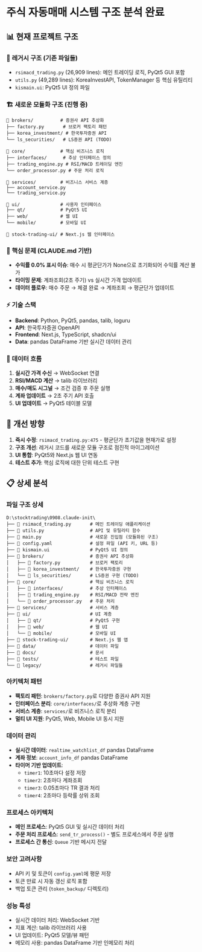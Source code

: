 # 주식 자동매매 시스템 구조 분석 완료

## 📊 현재 프로젝트 구조

### 🔧 **레거시 구조** (기존 파일들)
- `rsimacd_trading.py` (26,909 lines): 메인 트레이딩 로직, PyQt5 GUI 포함
- `utils.py` (49,289 lines): KoreaInvestAPI, TokenManager 등 핵심 유틸리티
- `kismain.ui`: PyQt5 UI 정의 파일

### 🏗️ **새로운 모듈화 구조** (진행 중)
```
📁 brokers/          # 증권사 API 추상화
├── factory.py       # 브로커 팩토리 패턴
├── korea_investment/ # 한국투자증권 API
└── ls_securities/   # LS증권 API (TODO)

📁 core/             # 핵심 비즈니스 로직
├── interfaces/      # 추상 인터페이스 정의
├── trading_engine.py # RSI/MACD 트레이딩 엔진
└── order_processor.py # 주문 처리 로직

📁 services/         # 비즈니스 서비스 계층
├── account_service.py
└── trading_service.py

📁 ui/               # 사용자 인터페이스
├── qt/             # PyQt5 UI
├── web/            # 웹 UI
└── mobile/         # 모바일 UI

📁 stock-trading-ui/ # Next.js 웹 인터페이스
```

### 🚨 **핵심 문제 (CLAUDE.md 기반)**
- **수익률 0.0% 표시 이슈**: 매수 시 평균단가가 None으로 초기화되어 수익률 계산 불가
- **타이밍 문제**: 계좌조회(2초 주기) vs 실시간 가격 업데이트
- **데이터 플로우**: 매수 주문 → 체결 완료 → 계좌조회 → 평균단가 업데이트

### ⚡ **기술 스택**
- **Backend**: Python, PyQt5, pandas, talib, loguru
- **API**: 한국투자증권 OpenAPI
- **Frontend**: Next.js, TypeScript, shadcn/ui
- **Data**: pandas DataFrame 기반 실시간 데이터 관리

### 🔄 **데이터 흐름**
1. **실시간 가격 수신** → WebSocket 연결
2. **RSI/MACD 계산** → talib 라이브러리
3. **매수/매도 시그널** → 조건 검증 후 주문 실행
4. **계좌 업데이트** → 2초 주기 API 호출
5. **UI 업데이트** → PyQt5 테이블 모델

## 🎯 개선 방향
1. **즉시 수정**: `rsimacd_trading.py:475` - 평균단가 초기값을 현재가로 설정
2. **구조 개선**: 레거시 코드를 새로운 모듈 구조로 점진적 마이그레이션
3. **UI 통합**: PyQt5와 Next.js 웹 UI 연동
4. **테스트 추가**: 핵심 로직에 대한 단위 테스트 구현

## 📋 상세 분석

### 파일 구조 상세
```
D:\stocktrading\0908.claude-init\
├── 📄 rsimacd_trading.py       # 메인 트레이딩 애플리케이션
├── 📄 utils.py                 # API 및 유틸리티 함수
├── 📄 main.py                  # 새로운 진입점 (모듈화된 구조)
├── 📄 config.yaml              # 설정 파일 (API 키, URL 등)
├── 📄 kismain.ui               # PyQt5 UI 정의
├── 📁 brokers/                 # 증권사 API 추상화
│   ├── 📄 factory.py           # 브로커 팩토리
│   ├── 📁 korea_investment/    # 한국투자증권 구현
│   └── 📁 ls_securities/       # LS증권 구현 (TODO)
├── 📁 core/                    # 핵심 비즈니스 로직
│   ├── 📁 interfaces/          # 추상 인터페이스
│   ├── 📄 trading_engine.py    # RSI/MACD 전략 엔진
│   └── 📄 order_processor.py   # 주문 처리
├── 📁 services/                # 서비스 계층
├── 📁 ui/                      # UI 계층
│   ├── 📁 qt/                  # PyQt5 구현
│   ├── 📁 web/                 # 웹 UI
│   └── 📁 mobile/              # 모바일 UI
├── 📁 stock-trading-ui/        # Next.js 웹 앱
├── 📁 data/                    # 데이터 파일
├── 📁 docs/                    # 문서
├── 📁 tests/                   # 테스트 파일
└── 📁 legacy/                  # 레거시 파일들
```

### 아키텍처 패턴
- **팩토리 패턴**: `brokers/factory.py`로 다양한 증권사 API 지원
- **인터페이스 분리**: `core/interfaces/`로 추상화 계층 구현
- **서비스 계층**: `services/`로 비즈니스 로직 분리
- **멀티 UI 지원**: PyQt5, Web, Mobile UI 동시 지원

### 데이터 관리
- **실시간 데이터**: `realtime_watchlist_df` pandas DataFrame
- **계좌 정보**: `account_info_df` pandas DataFrame  
- **타이머 기반 업데이트**: 
  - `timer1`: 10초마다 설정 저장
  - `timer2`: 2초마다 계좌조회
  - `timer3`: 0.05초마다 TR 결과 처리
  - `timer4`: 2초마다 등락률 상위 조회

### 프로세스 아키텍처
- **메인 프로세스**: PyQt5 GUI 및 실시간 데이터 처리
- **주문 처리 프로세스**: `send_tr_process()` - 별도 프로세스에서 주문 실행
- **프로세스 간 통신**: `Queue` 기반 메시지 전달

### 보안 고려사항
- API 키 및 토큰이 `config.yaml`에 평문 저장
- 토큰 만료 시 자동 갱신 로직 포함
- 백업 토큰 관리 (`token_backup/` 디렉토리)

### 성능 특성
- 실시간 데이터 처리: WebSocket 기반
- 지표 계산: talib 라이브러리 사용
- UI 업데이트: PyQt5 모델/뷰 패턴
- 메모리 사용: pandas DataFrame 기반 인메모리 처리